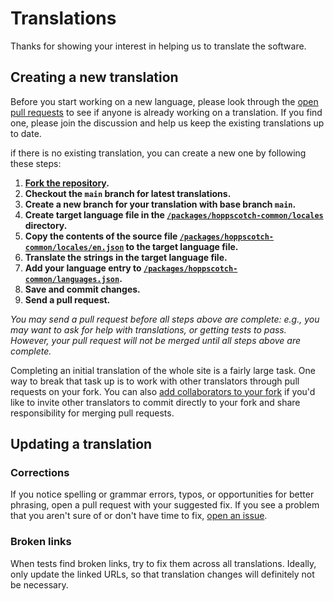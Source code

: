 # Translations

Thanks for showing your interest in helping us to translate the software.

## Creating a new translation

Before you start working on a new language, please look through the [open pull requests](https://github.com/hoppscotch/hoppscotch/pulls) to see if anyone is already working on a translation. If you find one, please join the discussion and help us keep the existing translations up to date.

if there is no existing translation, you can create a new one by following these steps:

1. **[Fork the repository](https://github.com/hoppscotch/hoppscotch/fork).**
2. **Checkout the `main` branch for latest translations.**
3. **Create a new branch for your translation with base branch `main`.**
4. **Create target language file in the [`/packages/hoppscotch-common/locales`](https://github.com/hoppscotch/hoppscotch/tree/main/packages/hoppscotch-common/locales) directory.**
5. **Copy the contents of the source file [`/packages/hoppscotch-common/locales/en.json`](https://github.com/hoppscotch/hoppscotch/blob/main/packages/hoppscotch-common/locales/en.json) to the target language file.**
6. **Translate the strings in the target language file.**
7. **Add your language entry to [`/packages/hoppscotch-common/languages.json`](https://github.com/hoppscotch/hoppscotch/blob/main/packages/hoppscotch-common/languages.json).**
8. **Save and commit changes.**
9. **Send a pull request.**

_You may send a pull request before all steps above are complete: e.g., you may want to ask for help with translations, or getting tests to pass. However, your pull request will not be merged until all steps above are complete._

Completing an initial translation of the whole site is a fairly large task. One way to break that task up is to work with other translators through pull requests on your fork. You can also [add collaborators to your fork](https://help.github.com/en/github/setting-up-and-managing-your-github-user-account/inviting-collaborators-to-a-personal-repository) if you'd like to invite other translators to commit directly to your fork and share responsibility for merging pull requests.

## Updating a translation

### Corrections

If you notice spelling or grammar errors, typos, or opportunities for better phrasing, open a pull request with your suggested fix. If you see a problem that you aren't sure of or don't have time to fix, [open an issue](https://github.com/hoppscotch/hoppscotch/issues/new/choose).

### Broken links

When tests find broken links, try to fix them across all translations. Ideally, only update the linked URLs, so that translation changes will definitely not be necessary.
